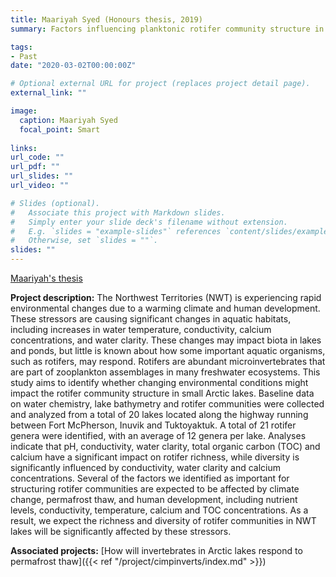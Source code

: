 ```yaml
---
title: Maariyah Syed (Honours thesis, 2019)
summary: Factors influencing planktonic rotifer community structure in small Arctic lakes

tags:
- Past
date: "2020-03-02T00:00:00Z"

# Optional external URL for project (replaces project detail page).
external_link: ""

image:
  caption: Maariyah Syed
  focal_point: Smart
  
links:
url_code: ""
url_pdf: ""
url_slides: ""
url_video: ""

# Slides (optional).
#   Associate this project with Markdown slides.
#   Simply enter your slide deck's filename without extension.
#   E.g. `slides = "example-slides"` references `content/slides/example-slides.md`.
#   Otherwise, set `slides = ""`.
slides: ""
---
```


[Maariyah's thesis](thesis.pdf)


**Project description:**
The Northwest Territories (NWT) is experiencing rapid environmental changes due to a warming climate and human development. These stressors are causing significant changes in aquatic habitats, including increases in water temperature, conductivity, calcium concentrations, and water clarity. These changes may impact biota in lakes and ponds, but little is known about how some important aquatic organisms, such as rotifers, may respond. Rotifers are abundant microinvertebrates that are part of zooplankton assemblages in many freshwater ecosystems. This study aims to identify whether changing environmental conditions might impact the rotifer community structure in small Arctic lakes. Baseline data on water chemistry, lake bathymetry and rotifer communities were collected and analyzed from a total of 20 lakes located along the highway running between Fort McPherson, Inuvik and Tuktoyaktuk. A total of 21 rotifer genera were identified, with an average of 12 genera per lake.  Analyses indicate that pH, conductivity, water clarity, total organic carbon (TOC) and calcium have a significant impact on rotifer richness, while diversity is significantly influenced by conductivity, water clarity and calcium concentrations. Several of the factors we identified as important for structuring rotifer communities are expected to be affected by climate change, permafrost thaw, and human development, including nutrient levels, conductivity, temperature, calcium and TOC concentrations. As a result, we expect the richness and diversity of rotifer communities in NWT lakes will be significantly affected by these stressors.

**Associated projects:** [How will invertebrates in Arctic lakes respond to permafrost thaw]({{< ref "/project/cimpinverts/index.md" >}})
